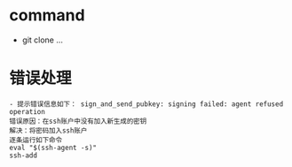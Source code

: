 # command

- git clone ...

# 错误处理

    - 提示错误信息如下： sign_and_send_pubkey: signing failed: agent refused operation
    错误原因：在ssh账户中没有加入新生成的密钥
    解决：将密码加入ssh账户
    逐条运行如下命令
    eval "$(ssh-agent -s)"
    ssh-add
